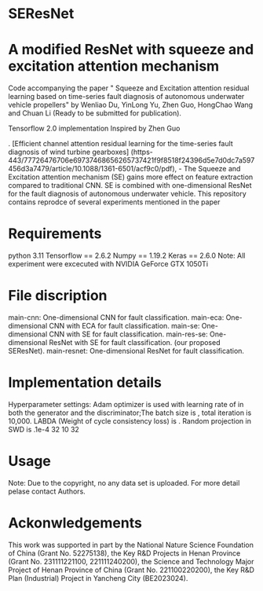# SEResNet
# A modified ResNet with squeeze and excitation attention mechanism
Code accompanying the paper " Squeeze and Excitation attention residual learning based on time-series fault diagnosis of autonomous underwater vehicle propellers" by Wenliao Du, YinLong Yu, Zhen Guo,  HongChao Wang and Chuan Li (Ready to be submitted for publication).

Tensorflow 2.0 implementation
Inspired by Zhen Guo 
 
. [Efficient channel attention residual learning for the time-series fault diagnosis of wind turbine gearboxes] (https-443/77726476706e69737468656265737421f9f8518f24396d5e7d0dc7a597456d3a7479/article/10.1088/1361-6501/acf9c0/pdf), - The Squeeze and Excitation attention mechanism (SE) gains more effect on feature extraction compared to traditional CNN.
SE is combined with one-dimensional ResNet for the fault diagnosis of autonomous underwater vehicle.
This repository contains reprodce of several experiments mentioned in the paper
# Requirements
python 3.11
Tensorflow == 2.6.2
Numpy == 1.19.2
Keras == 2.6.0
Note: All experiment were excecuted with NVIDIA GeForce GTX 1050Ti
# File discription
main-cnn: One-dimensional CNN for fault classification.
main-eca: One-dimensional CNN with ECA for fault classification.
main-se: One-dimensional CNN with SE for fault classification.
main-res-se: One-dimensional ResNet with SE for fault classification. (our proposed SEResNet).
main-resnet: One-dimensional ResNet for fault classification.
# Implementation details
Hyperparameter settings: Adam optimizer is used with learning rate of in both the generator and the discriminator;The batch size is , total iteration is 10,000. LABDA (Weight of cycle consistency loss) is . Random projection in SWD is .1e-4 32 10 32
# Usage
Note: Due to the copyright, no any data set is uploaded. For more detail pelase contact Authors.
# Ackonwledgements
This work was supported in part by the National Nature Science Foundation of China (Grant No. 52275138), the Key R&D Projects in Henan Province (Grant No. 231111221100, 221111240200), the Science and Technology Major Project of Henan Province of China (Grant No. 221100220200), the Key R&D Plan (Industrial) Project in Yancheng City (BE2023024).
